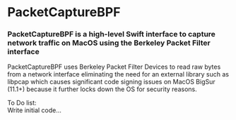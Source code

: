 # PacketCaptureBPF

### PacketCaptureBPF is a high-level Swift interface to capture network traffic on MacOS using the Berkeley Packet Filter interface  

PacketCaptureBPF uses Berkeley Packet Filter Devices to read raw bytes from a network interface eliminating the need for an external library such as libpcap which causes significant code signing issues on MacOS BigSur (11.1+) because it further locks down the OS for security reasons.  

To Do list:  
Write initial code...
